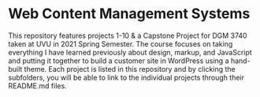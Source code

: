 # Web Content Management Systems

This repository features projects 1-10 & a Capstone Project for DGM 3740 taken at UVU in 2021 Spring Semester. The course focuses on taking everything  I have learned previously about design, markup, and JavaScript and putting it together to build a customer site in WordPress using a hand-built theme. Each project is listed in this repository and by clicking the subfolders, you will be able to link to the individual projects through their README.md files.

